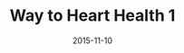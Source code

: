 ---
title: Way to Heart Health 1
articlename: >-
  Effect of Financial Incentives to Physicians, Patients, or Both on Lipid Levels
date: 2015-11-10
summary: >-
  In primary care practices, shared financial incentives for physicians and patients, but not incentives to physicians or patients alone, resulted in a statistically significant difference in reduction of LDL-C levels at 12 months. This reduction was modest, however, and further information is needed to understand whether this approach represents good value
authors: >-
  David A. Asch, MD; Andrea B. Troxel, ScD; Walter F. Stewart, PhD, MPH; Thomas D. Sequist, MD, MPH; James B. Jones, PhD; AnneMarie G. Hirsch, PhD, MPH; Karen Hoffer, BS; Jingsan Zhu, MBA; Wenli Wang, MS; Amanda Hodlofski, MPH; Antonette B. Frasch, MD; Mark G. Weiner, MD; Darra D. Finnerty, BS; Meredith B. Rosenthal, PhD; Kelsey Gangemi, MPH; Kevin G. Volpp, MD, PhD
externallink: 'http://jamanetwork.com/journals/jama/fullarticle/2468891'
journal: JAMA.
---